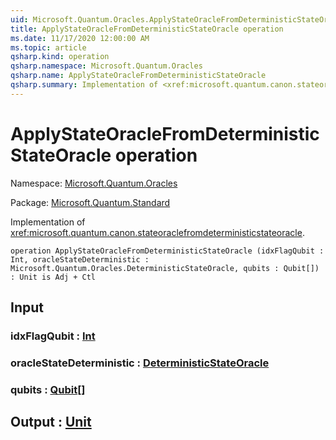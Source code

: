 ```yaml
---
uid: Microsoft.Quantum.Oracles.ApplyStateOracleFromDeterministicStateOracle
title: ApplyStateOracleFromDeterministicStateOracle operation
ms.date: 11/17/2020 12:00:00 AM
ms.topic: article
qsharp.kind: operation
qsharp.namespace: Microsoft.Quantum.Oracles
qsharp.name: ApplyStateOracleFromDeterministicStateOracle
qsharp.summary: Implementation of <xref:microsoft.quantum.canon.stateoraclefromdeterministicstateoracle>.
---
```


# ApplyStateOracleFromDeterministicStateOracle operation

Namespace: [Microsoft.Quantum.Oracles](xref:Microsoft.Quantum.Oracles)

Package: [Microsoft.Quantum.Standard](https://nuget.org/packages/Microsoft.Quantum.Standard)


Implementation of <xref:microsoft.quantum.canon.stateoraclefromdeterministicstateoracle>.

```qsharp
operation ApplyStateOracleFromDeterministicStateOracle (idxFlagQubit : Int, oracleStateDeterministic : Microsoft.Quantum.Oracles.DeterministicStateOracle, qubits : Qubit[]) : Unit is Adj + Ctl
```


## Input

### idxFlagQubit : [Int](xref:microsoft.quantum.lang-ref.int)




### oracleStateDeterministic : [DeterministicStateOracle](xref:Microsoft.Quantum.Oracles.DeterministicStateOracle)




### qubits : [Qubit](xref:microsoft.quantum.lang-ref.qubit)[]





## Output : [Unit](xref:microsoft.quantum.lang-ref.unit)

